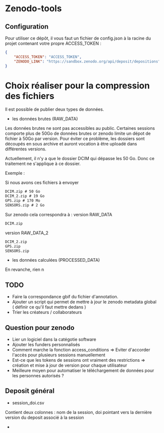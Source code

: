 # Zenodo-tools

## Configuration

Pour utiliser ce dépôt, il vous faut un fichier de config.json à la racine du projet contenant votre propre ACCESS_TOKEN :

```json
{
    "ACCESS_TOKEN": "ACCESS_TOKEN",
    "ZENODO_LINK": "https://sandbox.zenodo.org/api/deposit/depositions"
}
```

# Choix réaliser pour la compression des fichiers

Il est possible de publier deux types de données.

- les données brutes (RAW_DATA)

Les données brutes ne sont pas accessibles au public. Certaines sessions comporte plus de 50Go de données brutes or zenodo limite un dépot de fichier à 50Go par version.
Pour éviter ce problème, les dossiers sont découpés en sous archive et auront vocation à être uploadé dans différentes versions.

Actuellement, il n'y a que le dossier DCIM qui dépasse les 50 Go. Donc ce traitement ne s'applique à ce dossier.

Exemple :

Si nous avons ces fichiers à envoyer
```txt
DCIM.zip # 50 Go
DCIM_2.zip # 19 Go
GPS.zip # 170 Mo
SENSORS.zip # 2 Go
```

Sur zenodo cela correspondra à :
version RAW_DATA 

```txt
DCIM.zip
```
version RAW_DATA_2

```txt
DCIM_2.zip
GPS.zip
SENSORS.zip
```

- les données calculées (PROCESSED_DATA)

En revanche, rien n


## TODO

- Faire la correspondance gbif du fichier d'annotation.
- Ajouter un script qui permet de mettre à jour le zenodo metadata global ( définir ce qu'il faut mettre dedans )
- Trier les créateurs / collaborateurs


## Question pour zenodo 

- Lier un logiciel dans la catégotie software
- Ajouter les funders personnalisés
- Comment marche la fonction access_conditions => Eviter d'accorder l'accès pour plusieurs sessions manuellement
- Est-ce que les tokens de sessions ont vraiment des restrictions => création et mise à jour de version pour chaque utilisateur
- Meilleure moyen pour automatiser le téléchargement de données pour les personnes autorisés ?


## Deposit général

- session_doi.csv

Contient deux colonnes : nom de la session, doi pointant vers la dernière version du deposit associé à la session

- 